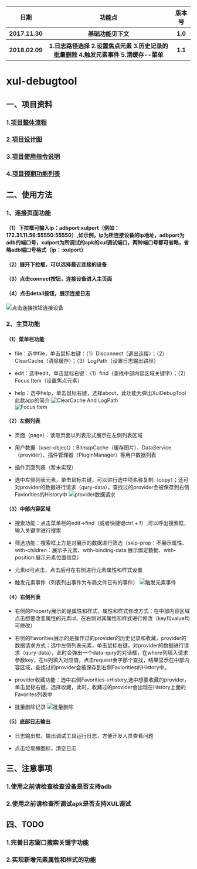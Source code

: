 <table>
  <tr>
    <th>日期</th>
    <th>功能点</th>
    <th>版本号</th>
  </tr>
  <tr>
    <th>2017.11.30</th>
    <th>基础功能见下文</th>
    <th>1.0</th>
  </tr>
  <tr>
    <th>2018.02.09</th>
    <th>1.日志路径选择 2.设置焦点元素 3.历史记录的批量删除 4.触发元素事件 5.清缓存--菜单</th>
    <th>1.1</th>
  </tr>
</table>

# xul-debugtool
## 一、项目资料
### 1.[项目整体流程](http://github.com/starcor-company/XulDebugTool/blob/README/doc/design/flow.puml)<br/>

### 2.[项目设计图](https://github.com/starcor-company/XulDebugTool/blob/README/doc/design/%E8%AE%BE%E8%AE%A1%E5%9B%BE.png)<br/>

### 3.[项目使用指令说明](https://github.com/starcor-company/XulDebugTool/blob/README/doc/debug%20instruction.txt)<br/>

### 4.[项目预期功能列表](https://github.com/starcor-company/XulDebugTool/blob/README/doc/%E5%8A%9F%E8%83%BD%E5%88%97%E8%A1%A8.txt)<br/>

## 二、使用方法
### 1、连接页面功能
#### （1）下拉框可输入ip：adbport:xulport（例如：172.31.11.56:55550:55550）,如示例，ip为所连接设备的ip地址，adbport为adb的端口号，xulport为所调试的apk的xul调试端口，两种端口号都可省略，省略adb端口号格式（ip：:xulport）

#### （2）展开下拉框，可以选择最近连接的设备

#### （3）点击connect按钮，连接设备进入主页面

#### （4）点击detail按钮，展示连接日志

![点击连接按钮连接设备](https://github.com/starcor-company/XulDebugTool/blob/master/resources/readme/connect.png)<br/>

### 2、主页功能
#### （1）菜单栏功能
* file：选中file，单击鼠标右键：（1）Disconnect（退出连接）；（2）ClearCache（清除缓存）；（3）LogPath（设置日志输出路径）

* edit：选中edit，单击鼠标右键：（1）find（查找中部内容区域关键字）；（2）Focus Item（设置焦点元素）

* help：选中help，单击鼠标右键，选择about，此功能为弹出XulDebugTool此款app的简介
![ClearCache And LogPath](https://github.com/starcor-company/XulDebugTool/blob/master/resources/readme/log_path.png)<br/>
![Focus Item](https://github.com/starcor-company/XulDebugTool/blob/master/resources/readme/get_focus.png)<br/>

#### （2）左侧列表
* 页面（page）：读取页面以列表形式展示在左侧列表区域

* 用户数据（user-object）：BitmapCache（缓存图片）、DataService（provider）、插件管理器（PluginManager）等用户数据列表

* 插件页面列表（暂未实现）

* 选中左侧列表元素，单击鼠标右键，可以进行选中项名称复制（copy）；还可对provider的数据进行请求（qury-data），查找过的provider会被保存到右侧Faviorities的History中
![provider数据请求](https://github.com/starcor-company/XulDebugTool/blob/master/resources/readme/querydata.png)<br/>

#### （3）中部内容区域
* 搜索功能：点击菜单栏的edit->find（或者快捷键ctrl + f）,可以呼出搜索框，输入关键字进行搜索

* 筛选功能：搜索框上方是对展示的数据进行筛选（skip-prop：不展示属性、with-children：展示子元素、with-binding-data:展示绑定数据、with-position:展示元素位置信息）

* 元素id可点击，点击后可在右侧进行元素属性和样式设置

* 触发元素事件（列表列出事件为布局文件已有的事件）
![触发元素事件](https://github.com/starcor-company/XulDebugTool/blob/master/resources/readme/action_excute.png)<br/>

#### （4）右侧列表
* 右侧的Property展示的是属性和样式，属性和样式修改方式：在中部内容区域点击想要改变属性的元素id，在右侧对其属性和样式进行修改（key和value均可修改）

* 右侧的Favorities展示的是操作过的provider的历史记录和收藏，provider的数据请求方式：选中左侧列表元素，单击鼠标右键，对provider的数据进行请求（qury-data），此时会弹出一个data-qury的对话框，在where列填入请求参数key，在is列填入对应值，点击request金字那个查找，结果显示在中部内容区域，查找过的provider会被保存到右侧Faviorities的History中。

* provider收藏功能：选中右侧Favorities->History,选中想要收藏的provider，单击鼠标右键，选择收藏，此时，收藏过的provider会出现在History上面的Favorites列表中

* 批量删除记录
![批量删除](https://github.com/starcor-company/XulDebugTool/blob/master/resources/readme/multiple_del.png)<br/>

#### （5）底部日志输出
* 日志输出框，输出调试工具运行日志，方便开发人员查看问题

* 点击垃圾桶图标，清空日志

## 三、注意事项
### 1.使用之前请检查检查设备是否支持adb

### 2.使用之前请检查所调试apk是否支持XUL调试

## 四、TODO
### 1.完善日志窗口搜索关键字功能

### 2.实现新增元素属性和样式的功能

